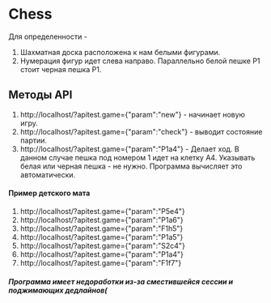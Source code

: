 # Chess
Для определенности - 
1) Шахматная доска расположена к нам белыми фигурами.
2) Нумерация фигур идет слева направо. Параллельно белой пешке Р1 стоит черная пешка Р1.
## Методы API ##
1. http://localhost/?apitest.game={"param":"new"} - начинает новую игру.
2. http://localhost/?apitest.game={"param":"check"} - выводит состояние партии.
3. http://localhost/?apitest.game={"param":"P1a4"} - Делает ход. В данном случае пешка под номером 1 идет на клетку А4. Указывать белая или черная пешка - не нужно. Программа вычисляет это автоматически.
#### Пример детского мата ####
1. http://localhost/?apitest.game={"param":"P5e4"}
2. http://localhost/?apitest.game={"param":"P1a6"}
3. http://localhost/?apitest.game={"param":"F1h5"}
4. http://localhost/?apitest.game={"param":"P1a5"}
5. http://localhost/?apitest.game={"param":"S2c4"}
6. http://localhost/?apitest.game={"param":"P1a4"}
7. http://localhost/?apitest.game={"param":"F1f7"}
##### Программа имеет недоработки из-за сместившейся сессии и поджимающих дедлайнов( #####

